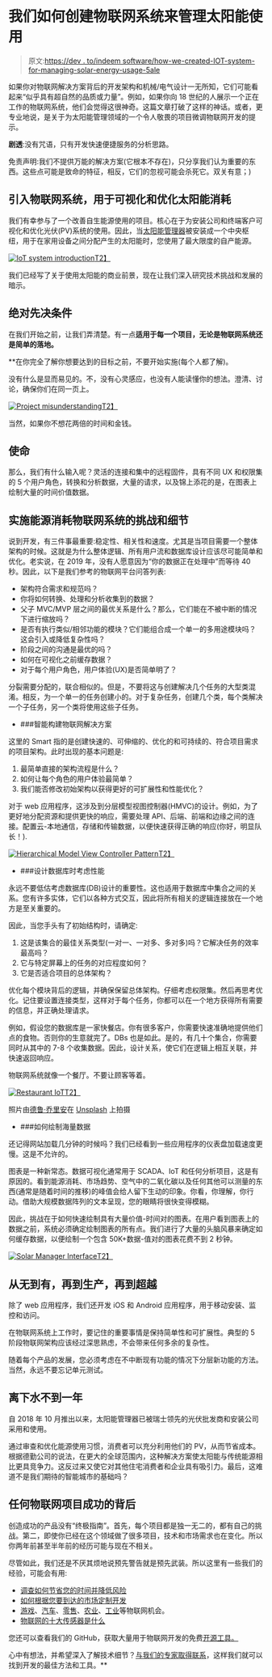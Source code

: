 # 我们如何创建物联网系统来管理太阳能使用

> 原文:[https://dev . to/indeem software/how-we-created-IOT-system-for-managing-solar-energy-usage-5ale](https://dev.to/indeemasoftware/how-we-created-iot-system-for-managing-solar-energy-usage-5ale)

如果你对物联网解决方案背后的开发架构和机械/电气设计一无所知，它们可能看起来“似乎具有超自然的品质或力量”。例如，如果你向 18 世纪的人展示一个正在工作的物联网系统，他们会觉得这很神奇。这篇文章打破了这样的神话。或者，更专业地说，是关于为太阳能管理领域的一个令人敬畏的项目微调物联网开发的提示。

**剧透**:没有咒语，只有开发快速便捷服务的分析思路。

免责声明:我们不提供万能的解决方案(它根本不存在)，只分享我们认为重要的东西。这些点可能是致命的特征，相反，它们的忽视可能会杀死它。双关有意；)

## [](#introducing-iot-system-for-visualizing-and-optimizing-solar-energy-consumption)引入物联网系统，用于可视化和优化太阳能消耗

我们有幸参与了一个改善自生能源使用的项目。核心在于为安装公司和终端客户可视化和优化光伏(PV)系统的使用。因此，当[太阳能管理器](https://www.solarmanager.ch/)被安装成一个中央枢纽，用于在家用设备之间分配产生的太阳能时，您使用了最大限度的自产能源。

[![IoT system introduction](img/cba31ed0f2f3b382ca4167b4eb6069bf.png)T2】](https://res.cloudinary.com/practicaldev/image/fetch/s--gAYn0I3K--/c_limit%2Cf_auto%2Cfl_progressive%2Cq_auto%2Cw_880/https://indeema.cimg/articles/How-we-created-IoT-system-for-managing-solar-energy-usage/1.png)

我们已经写了关于使用太阳能的商业前景，现在让我们深入研究技术挑战和发展的暗示。

## [](#absolute-prerequisite)绝对先决条件

在我们开始之前，让我们弄清楚。有一点**适用于每一个项目，无论是物联网系统还是简单的落地。**

 **在你完全了解你想要达到的目标之前，不要开始实施(每个人都了解)。

没有什么是显而易见的。不，没有心灵感应，也没有人能读懂你的想法。澄清、讨论，确保你们在同一页上。

[![Project misunderstanding](img/c9dadd10a20438860bbd0ae1c159aaab.png)T2】](https://res.cloudinary.com/practicaldev/image/fetch/s--PJjpql06--/c_limit%2Cf_auto%2Cfl_progressive%2Cq_auto%2Cw_880/https://indeema.cimg/articles/How-we-created-IoT-system-for-managing-solar-energy-usage/2.png)

当然，如果你不想花两倍的时间和金钱。

## [](#the-mission)使命

那么，我们有什么输入呢？灵活的连接和集中的远程固件，具有不同 UX 和权限集的 5 个用户角色，转换和分析数据，大量的请求，以及锦上添花的是，在图表上绘制大量的时间价值数据。

## [](#challenges-and-specifics-of-implementing-iot-system-for-energy-consumption)实施能源消耗物联网系统的挑战和细节

说到开发，有三件事最重要:稳定性、相关性和速度。尤其是当项目需要一个整体架构的时候。这就是为什么整体逻辑、所有用户流和数据库设计应该尽可能简单和优化。老实说，在 2019 年，没有人愿意因为“你的数据正在处理中”而等待 40 秒。因此，以下是我们参考的物联网平台问答列表:

*   架构符合需求和规范吗？
*   你将如何转换、处理和分析收集到的数据？
*   父子 MVC/MVP 层之间的最优关系是什么？那么，它们能在不被中断的情况下进行缩放吗？
*   是否有执行类似/相邻功能的模块？它们能组合成一个单一的多用途模块吗？这会引入或降低复杂性吗？
*   阶段之间的沟通是最优的吗？
*   如何在可视化之前缓存数据？
*   对于每个用户角色，用户体验(UX)是否简单明了？

分裂需要分配的，联合相似的。但是，不要将这与创建解决几个任务的大型类混淆。相反，为一个单一的任务创建小的。对于复杂任务，创建几个类，每个类解决一个子任务，另一个类将使用这些子任务。

*   ###智能构建物联网解决方案

这里的 Smart 指的是创建快速的、可伸缩的、优化的和可持续的、符合项目需求的项目架构。此时出现的基本问题是:

1.  最简单直接的架构流程是什么？
2.  如何让每个角色的用户体验最简单？
3.  我们能否修改初始架构以获得更好的可扩展性和性能优化？

对于 web 应用程序，这涉及到分层模型视图控制器(HMVC)的设计。例如，为了更好地分配资源和提供更快的响应，需要处理 API、后端、前端和边缘之间的连接。配置云-本地通信，存储和传输数据，以便快速获得正确的响应(你好，明显队长！).

[![Hierarchical Model View Controller Pattern](img/1914027c3949e4d12806446ca6b57490.png)T2】](https://res.cloudinary.com/practicaldev/image/fetch/s--bHO6u-Cl--/c_limit%2Cf_auto%2Cfl_progressive%2Cq_auto%2Cw_880/https://indeema.cimg/articles/How-we-created-IoT-system-for-managing-solar-energy-usage/3.png)

*   ###设计数据库时考虑性能

永远不要低估考虑数据库(DB)设计的重要性。这也适用于数据库中集合之间的关系。您有许多实体，它们以各种方式交互，因此将所有相关的逻辑连接放在一个地方是至关重要的。

因此，当您手头有了初始结构时，请确定:

1.  这是该集合的最佳关系类型(一对一、一对多、多对多)吗？它解决任务的效率最高吗？
2.  它与特定屏幕上的任务的对应程度如何？
3.  它是否适合项目的总体架构？

优化每个模块背后的逻辑，并确保保留总体架构。仔细考虑权限集。然后再思考优化。记住要设置连接类型，这样对于每个任务，你都可以在一个地方获得所有需要的信息，并正确处理请求。

例如，假设您的数据库是一家快餐店。你有很多客户，你需要快速准确地提供他们点的食物。否则你的生意就完了。DBs 也是如此。是的，有几十个集合，你需要同时从其中的 7-8 个收集数据。因此，设计关系，使它们在逻辑上相互关联，并快速返回响应。

物联网系统就像一个餐厅。不要让顾客等着。

[![Restaurant IoT](img/25f2f131f49d4d6aa0eee623d48b72e4.png)T2】](https://res.cloudinary.com/practicaldev/image/fetch/s--76fciEc2--/c_limit%2Cf_auto%2Cfl_progressive%2Cq_auto%2Cw_880/https://indeema.cimg/articles/How-we-created-IoT-system-for-managing-solar-energy-usage/4.jpg)

照片由[德鲁·乔里安](https://unsplash.com/@dgilliam?utm_source=unsplash&utm_medium=referral&utm_content=creditCopyText)在 [Unsplash](https://unsplash.com/search/photos/kitchen?utm_source=unsplash&utm_medium=referral&utm_content=creditCopyText) 上拍摄

*   ###如何绘制海量数据

还记得网站加载几分钟的时候吗？我们已经看到一些应用程序的仪表盘加载速度更慢。这是不允许的。

图表是一种新常态。数据可视化通常用于 SCADA、IoT 和任何分析项目，这是有原因的。看到能源消耗、市场趋势、空气中的二氧化碳以及任何其他可以测量的东西(通常是随着时间的推移)的峰值会给人留下生动的印象。你看，你理解，你行动。借助大规模数据阵列的文本呈现，您的眼睛将很快变得模糊。

因此，挑战在于如何快速绘制具有大量价值-时间对的图表。在用户看到图表上的数据之前，系统必须确定绘制图表的所有点。我们进行了大量的头脑风暴来确定如何缓存数据，以便绘制一个包含 50K+数据-值对的图表花费不到 2 秒钟。

[![Solar Manager Interface](img/f9151635a1025b1f98942d5c850bfd8b.png)T2】](https://res.cloudinary.com/practicaldev/image/fetch/s--fDqxxR23--/c_limit%2Cf_auto%2Cfl_progressive%2Cq_auto%2Cw_880/https://indeema.cimg/articles/How-we-created-IoT-system-for-managing-solar-energy-usage/5.png)

## [](#from-scratch-to-production-and-beyond)从无到有，再到生产，再到超越

除了 web 应用程序，我们还开发 iOS 和 Android 应用程序，用于移动安装、监控和访问。

在物联网系统上工作时，要记住的重要事情是保持简单性和可扩展性。典型的 5 阶段物联网架构应该经过深思熟虑，不会带来任何多余的复杂性。

随着每个产品的发展，您必须考虑在不中断现有功能的情况下分层新功能的方法。当然，永远不要忘记单元测试。

## [](#less-than-a-year-from-launching)离下水不到一年

自 2018 年 10 月推出以来，太阳能管理器已被瑞士领先的光伏批发商和安装公司采用和使用。

通过审查和优化能源使用习惯，消费者可以充分利用他们的 PV，从而节省成本。根据德勤公司的说法，在更大的全球范围内，这种解决方案使太阳能与传统能源相比更具竞争力。这反过来又使它对其他住宅消费者和企业具有吸引力。最后，这难道不是我们期待的智能城市的基础吗？

## [](#behind-success-any-iot-project)任何物联网项目成功的背后

创造成功的产品没有“终极指南”。首先，每个项目都是独一无二的，都有自己的挑战。第二，即使你已经在这个领域做了很多项目，技术和市场需求也在变化。所以你两年前甚至半年前的经历可能与现在不相关。

尽管如此，我们还是不厌其烦地说预先警告就是预先武装。所以这里有一些我们的经验，可能会有用:

*   [调查如何节省您的时间并降低风险](https://indeema.com/blog/internet-of-things-development--5-steps-to-creating-your-project)
*   [如何根据您要到达的市场定制开发](https://indeema.com/blog/b2c--b2b-specifics-of-developing-iot-products)
*   [游戏](https://indeema.com/blog/how-can-you-use-iot-in-game-industry)、[汽车](https://indeema.com/blog/how-can-you-use-iot-in-automotive)、[零售](https://indeema.com/blog/how-can-you-use-internet-of-things-in-retail---5-examples)、[农业](https://indeema.com/blog/iot-application-in-agriculture--5-real-examples)、[工业](https://indeema.com/blog/6-promissing-applications-for-the-industrial-iot)等物联网机会。
*   [物联网的十大传感器是什么](https://indeema.com/blog/top-10-iot-sensors)

您还可以查看我们的 GitHub，获取大量用于物联网开发的免费[开源工具。](https://github.com/IndeemaSoftware)

心中有想法，并希望深入了解技术细节？[与我们的专家取得联系](https://indeema.com/contact-us)，这样我们就可以找到开发的最佳方法和工具。**